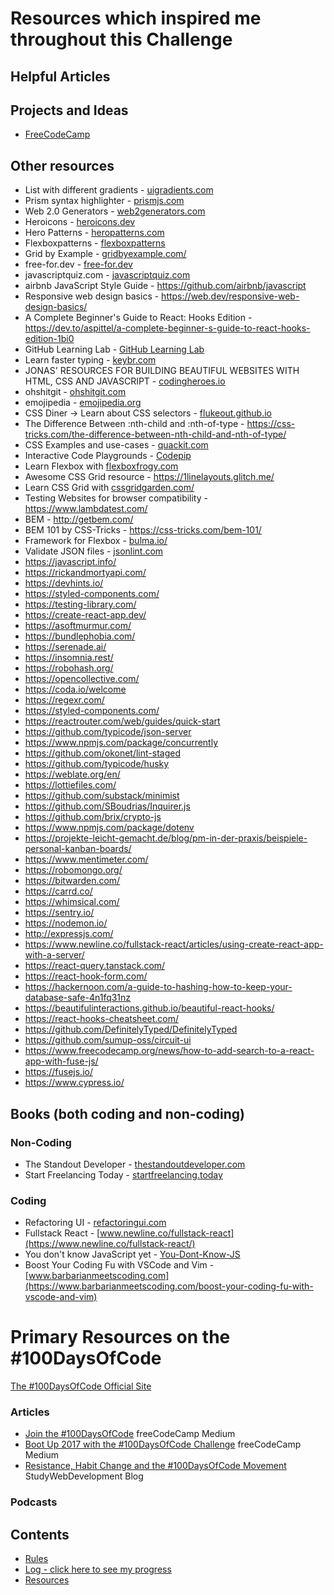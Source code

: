 # Resources which inspired me throughout this Challenge

## Helpful Articles

## Projects and Ideas

- [FreeCodeCamp](https://www.freecodecamp.com)

## Other resources

- List with different gradients - [uigradients.com](https://uigradients.com/)
- Prism syntax highlighter - [prismjs.com](https://prismjs.com/)
- Web 2.0 Generators - [web2generators.com](https://www.web2generators.com/)
- Heroicons - [heroicons.dev](https://heroicons.dev/)
- Hero Patterns - [heropatterns.com](https://www.heropatterns.com/)
- Flexboxpatterns - [flexboxpatterns](https://www.flexboxpatterns.com/)
- Grid by Example - [gridbyexample.com/](https://gridbyexample.com/)
- free-for.dev - [free-for.dev](https://free-for.dev/)
- javascriptquiz.com - [javascriptquiz.com](https://javascriptquiz.com/)
- airbnb JavaScript Style Guide - https://github.com/airbnb/javascript
- Responsive web design basics - https://web.dev/responsive-web-design-basics/
- A Complete Beginner's Guide to React: Hooks Edition - https://dev.to/aspittel/a-complete-beginner-s-guide-to-react-hooks-edition-1bi0
- GitHub Learning Lab - [GitHub Learning Lab](https://lab.github.com/)
- Learn faster typing - [keybr.com](https://www.keybr.com/)
- JONAS' RESOURCES FOR BUILDING BEAUTIFUL WEBSITES WITH HTML, CSS AND JAVASCRIPT - [codingheroes.io](http://codingheroes.io/resources/)
- ohshitgit - [ohshitgit.com](https://ohshitgit.com/)
- emojipedia - [emojipedia.org](https://emojipedia.org/)
- CSS Diner -> Learn about CSS selectors - [flukeout.github.io](https://flukeout.github.io/)
- The Difference Between :nth-child and :nth-of-type - https://css-tricks.com/the-difference-between-nth-child-and-nth-of-type/
- CSS Examples and use-cases - [quackit.com](https://www.quackit.com/css/examples/)
- Interactive Code Playgrounds - [Codepip](https://codepip.com/)
- Learn Flexbox with [flexboxfrogy.com](https://flexboxfroggy.com/)
- Awesome CSS Grid resource - https://1linelayouts.glitch.me/
- Learn CSS Grid with [cssgridgarden.com/](https://cssgridgarden.com/)
- Testing Websites for browser compatibility - https://www.lambdatest.com/
- BEM - http://getbem.com/
- BEM 101 by CSS-Tricks - https://css-tricks.com/bem-101/
- Framework for Flexbox - [bulma.io/](https://bulma.io/)
- Validate JSON files - [jsonlint.com](https://jsonlint.com/)
- https://javascript.info/
- https://rickandmortyapi.com/
- https://devhints.io/
- https://styled-components.com/
- https://testing-library.com/
- https://create-react-app.dev/
- https://asoftmurmur.com/
- https://bundlephobia.com/
- https://serenade.ai/
- https://insomnia.rest/
- https://robohash.org/
- https://opencollective.com/
- https://coda.io/welcome
- https://regexr.com/
- https://styled-components.com/
- https://reactrouter.com/web/guides/quick-start
- https://github.com/typicode/json-server
- https://www.npmjs.com/package/concurrently
- https://github.com/okonet/lint-staged
- https://github.com/typicode/husky
- https://weblate.org/en/
- https://lottiefiles.com/
- https://github.com/substack/minimist
- https://github.com/SBoudrias/Inquirer.js
- https://github.com/brix/crypto-js
- https://www.npmjs.com/package/dotenv
- https://projekte-leicht-gemacht.de/blog/pm-in-der-praxis/beispiele-personal-kanban-boards/
- https://www.mentimeter.com/
- https://robomongo.org/
- https://bitwarden.com/
- https://carrd.co/
- https://whimsical.com/
- https://sentry.io/
- https://nodemon.io/
- http://expressjs.com/
- https://www.newline.co/fullstack-react/articles/using-create-react-app-with-a-server/
- https://react-query.tanstack.com/
- https://react-hook-form.com/
- https://hackernoon.com/a-guide-to-hashing-how-to-keep-your-database-safe-4n1fq31nz
- https://beautifulinteractions.github.io/beautiful-react-hooks/
- https://react-hooks-cheatsheet.com/
- https://github.com/DefinitelyTyped/DefinitelyTyped
- https://github.com/sumup-oss/circuit-ui
- https://www.freecodecamp.org/news/how-to-add-search-to-a-react-app-with-fuse-js/
- https://fusejs.io/
- https://www.cypress.io/

## Books (both coding and non-coding)

### Non-Coding

- The Standout Developer - [thestandoutdeveloper.com](https://www.thestandoutdeveloper.com/)
- Start Freelancing Today - [startfreelancing.today](https://startfreelancing.today/)

### Coding

- Refactoring UI - [refactoringui.com](https://refactoringui.com/book/)
- Fullstack React - [www.newline.co/fullstack-react](https://www.newline.co/fullstack-react/)
- You don't know JavaScript yet - [You-Dont-Know-JS](https://github.com/getify/You-Dont-Know-JS)
- Boost Your Coding Fu with VSCode and Vim - [www.barbarianmeetscoding.com](https://www.barbarianmeetscoding.com/boost-your-coding-fu-with-vscode-and-vim)

# Primary Resources on the #100DaysOfCode

[The #100DaysOfCode Official Site](http://100daysofcode.com/)

### Articles

- [Join the #100DaysOfCode](https://medium.freecodecamp.com/join-the-100daysofcode-556ddb4579e4) freeCodeCamp Medium
- [Boot Up 2017 with the #100DaysOfCode Challenge](https://medium.freecodecamp.com/start-2017-with-the-100daysofcode-improved-and-updated-18ce604b237b) freeCodeCamp Medium
- [Resistance, Habit Change and the #100DaysOfCode Movement](https://studywebdevelopment.com/100-days-of-code.html) StudyWebDevelopment Blog

### Podcasts

## Contents

- [Rules](rules.md)
- [Log - click here to see my progress](log.md)
- [Resources](resources.md)
